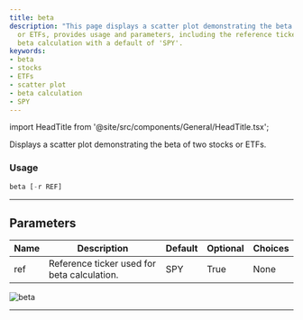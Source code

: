 ```yaml
---
title: beta
description: "This page displays a scatter plot demonstrating the beta of two stocks"
  or ETFs, provides usage and parameters, including the reference ticker used for
  beta calculation with a default of 'SPY'.
keywords:
- beta
- stocks
- ETFs
- scatter plot
- beta calculation
- SPY
---
```


import HeadTitle from '@site/src/components/General/HeadTitle.tsx';

<HeadTitle title="stocks/qa/beta - Reference | OpenBB Terminal Docs" />

Displays a scatter plot demonstrating the beta of two stocks or ETFs.

### Usage

```python
beta [-r REF]
```

---

## Parameters

| Name | Description | Default | Optional | Choices |
| ---- | ----------- | ------- | -------- | ------- |
| ref | Reference ticker used for beta calculation. | SPY | True | None |

![beta](https://user-images.githubusercontent.com/62662248/180587175-5e548915-0d3e-44cf-bbff-3655d51e1d64.png)

---
